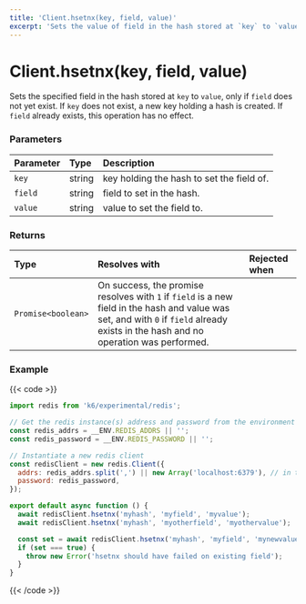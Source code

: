 ```yaml
---
title: 'Client.hsetnx(key, field, value)'
excerpt: 'Sets the value of field in the hash stored at `key` to `value` only if field does not exist in the hash.'
---
```


# Client.hsetnx(key, field, value)

Sets the specified field in the hash stored at `key` to `value`, only if `field` does not yet exist. If `key` does not exist, a new key holding a hash is created. If `field` already exists, this operation has no effect.

### Parameters

| Parameter | Type   | Description                               |
| :-------- | :----- | :---------------------------------------- |
| `key`     | string | key holding the hash to set the field of. |
| `field`   | string | field to set in the hash.                 |
| `value`   | string | value to set the field to.                |

### Returns

| Type               | Resolves with                                                                                                                                                                         | Rejected when |
| :----------------- | :------------------------------------------------------------------------------------------------------------------------------------------------------------------------------------ | :------------ |
| `Promise<boolean>` | On success, the promise resolves with `1` if `field` is a new field in the hash and value was set, and with `0` if `field` already exists in the hash and no operation was performed. |               |

### Example

{{< code >}}

```javascript
import redis from 'k6/experimental/redis';

// Get the redis instance(s) address and password from the environment
const redis_addrs = __ENV.REDIS_ADDRS || '';
const redis_password = __ENV.REDIS_PASSWORD || '';

// Instantiate a new redis client
const redisClient = new redis.Client({
  addrs: redis_addrs.split(',') || new Array('localhost:6379'), // in the form of 'host:port', separated by commas
  password: redis_password,
});

export default async function () {
  await redisClient.hsetnx('myhash', 'myfield', 'myvalue');
  await redisClient.hsetnx('myhash', 'myotherfield', 'myothervalue');

  const set = await redisClient.hsetnx('myhash', 'myfield', 'mynewvalue');
  if (set === true) {
    throw new Error('hsetnx should have failed on existing field');
  }
}
```

{{< /code >}}
